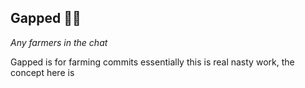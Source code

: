 ## Gapped 🧑‍🌾

*Any farmers in the chat*

Gapped is for farming commits essentially this is real nasty work, the concept here is
